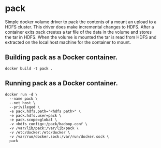 # pack

Simple docker volume driver to pack the contents of a mount an upload to a HDFS cluster.  This driver does make incremental changes to HDFS.  After a container exits pack creates a tar file of the data in the volume and stores the tar in HDFS.  When the volume is mounted the tar is read from HDFS and extracted on the local host machine for the container to mount.

## Building pack as a Docker container.
~~~~
docker build -t pack .
~~~~

## Running pack as a Docker container.
~~~~
docker run -d \
  --name pack \
  --net host \
  --privileged \
  -e pack.hdfs.path="<hdfs path>" \
  -e pack.hdfs.user=pack \
  -e pack.scope=global \
  -v <hdfs config>:/pack/hadoop-conf \
  -v /var/lib/pack:/var/lib/pack \
  -v /etc/docker:/etc/docker \
  -v /var/run/docker.sock:/var/run/docker.sock \
  pack
~~~~

